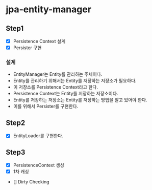 # jpa-entity-manager

## Step1
- [x] Persistence Context 설계
- [x] Persister 구현

### 설계
- EntityManager는 Entity를 관리하는 주체이다. 
- Entity를 관리하기 위해서는 Entity를 저장하는 저장소가 필요하다. 
- 이 저장소를 Persistence Context라고 한다. 
- Persistence Context는 Entity를 저장하는 저장소이다. 
- Entity를 저장하는 저장소는 Entity를 저장하는 방법을 알고 있어야 한다. 
- 이를 위해서 Persister를 구현한다. 

## Step2
- [x] EntityLoader를 구현한다.


## Step3
- [x] PersistenceContext 생성
- [x] 1차 캐싱
- [] Dirty Checking
